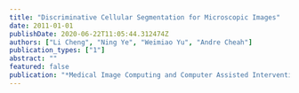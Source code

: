 ```yaml
---
title: "Discriminative Cellular Segmentation for Microscopic Images"
date: 2011-01-01
publishDate: 2020-06-22T11:05:44.312474Z
authors: ["Li Cheng", "Ning Ye", "Weimiao Yu", "Andre Cheah"]
publication_types: ["1"]
abstract: ""
featured: false
publication: "*Medical Image Computing and Computer Assisted Intervention  (MICCAI)*"
---
```



